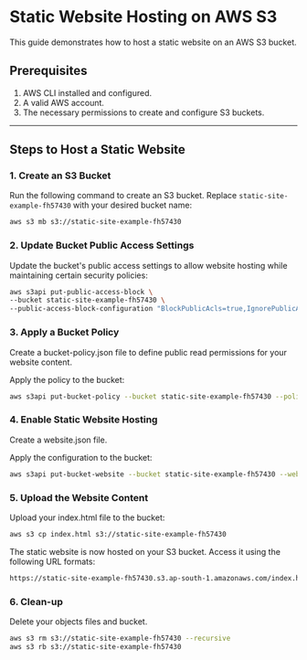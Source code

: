 # Static Website Hosting on AWS S3

This guide demonstrates how to host a static website on an AWS S3 bucket.

## Prerequisites

1. AWS CLI installed and configured.
2. A valid AWS account.
3. The necessary permissions to create and configure S3 buckets.

---
## Steps to Host a Static Website

### 1. Create an S3 Bucket

Run the following command to create an S3 bucket. Replace `static-site-example-fh57430` with your desired bucket name:

```bash
aws s3 mb s3://static-site-example-fh57430
```

### 2. Update Bucket Public Access Settings
Update the bucket's public access settings to allow website hosting while maintaining certain security policies:

```bash
aws s3api put-public-access-block \
--bucket static-site-example-fh57430 \
--public-access-block-configuration "BlockPublicAcls=true,IgnorePublicAcls=true,BlockPublicPolicy=false,RestrictPublicBuckets=false"
```

### 3. Apply a Bucket Policy
Create a bucket-policy.json file to define public read permissions for your website content.

Apply the policy to the bucket:

```bash
aws s3api put-bucket-policy --bucket static-site-example-fh57430 --policy file://bucket-policy.json
```

### 4. Enable Static Website Hosting
Create a website.json file.

Apply the configuration to the bucket:

```bash
aws s3api put-bucket-website --bucket static-site-example-fh57430 --website-configuration file://website.json
```

### 5. Upload the Website Content
Upload your index.html file to the bucket:

```bash
aws s3 cp index.html s3://static-site-example-fh57430
```

The static website is now hosted on your S3 bucket. Access it using the following URL formats:

```bash
https://static-site-example-fh57430.s3.ap-south-1.amazonaws.com/index.html
```


### 6. Clean-up
Delete your objects files and bucket.

```bash
aws s3 rm s3://static-site-example-fh57430 --recursive
aws s3 rb s3://static-site-example-fh57430
```

